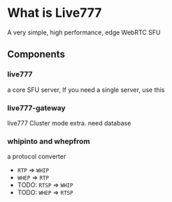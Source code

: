# What is Live777

A very simple, high performance, edge WebRTC SFU

## Components

### live777

a core SFU server, If you need a single server, use this

### live777-gateway

live777 Cluster mode extra. need database

### whipinto and whepfrom

a protocol converter

- `RTP` => `WHIP`
- `WHEP` => `RTP`
- TODO: `RTSP` => `WHIP`
- TODO: `WHEP` => `RTSP`

